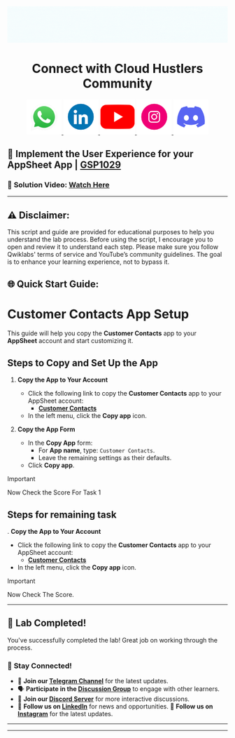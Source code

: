 ![API Gateway Banner](https://raw.githubusercontent.com/Cloud-Hustlers/content/f9a8642976ea21cd234c91239431e41f05264842/gif/12.gif)

<div align="center">
  
# Connect with Cloud Hustlers Community
</div>

<p align="center">
  <a href="https://whatsapp.cloudhustlers.in" target="_blank">
    <img src="https://raw.githubusercontent.com/Cloud-Hustlers/content/main/gif/whatsapp.gif" alt="WhatsApp" width="80">
  </a>
  <a href="https://in.linkedin.com/company/cloud-hustlers" target="_blank">
    <img src="https://raw.githubusercontent.com/Cloud-Hustlers/content/main/gif/linkedin%20gif.gif" alt="LinkedIn" width="80">
  </a>
  <a href="https://www.youtube.com/@CloudHustlers" target="_blank">
    <img src="https://raw.githubusercontent.com/Cloud-Hustlers/content/main/gif/youtube.png" alt="Youtube" width="80">
  </a>
  <a href="https://instagram.com/cloud_hustlers" target="_blank">
    <img src="https://raw.githubusercontent.com/Cloud-Hustlers/content/main/gif/insta.gif" alt="Instagram" width="80">
  </a>
  <a href="https://discord.gg/MdbVq7BJNd" target="_blank">
    <img src="https://raw.githubusercontent.com/Cloud-Hustlers/content/main/gif/discord.gif" alt="GitHub" width="80">
  </a>
</p>

## 🚀 Implement the User Experience for your AppSheet App | [GSP1029](https://www.cloudskillsboost.google/focuses/32749?parent=catalog)

### 🔗 **Solution Video:** [Watch Here](https://www.youtube.com/@CloudHustlers/videos)

---

## ⚠️ **Disclaimer:**
This script and guide are provided for educational purposes to help you understand the lab process. Before using the script, I encourage you to open and review it to understand each step. Please make sure you follow Qwiklabs' terms of service and YouTube’s community guidelines. The goal is to enhance your learning experience, not to bypass it.


## 🌐 **Quick Start Guide:**


# Customer Contacts App Setup

This guide will help you copy the **Customer Contacts** app to your **AppSheet** account and start customizing it.

## Steps to Copy and Set Up the App

1. **Copy the App to Your Account**
   - Click the following link to copy the **Customer Contacts** app to your AppSheet account:
     - [**Customer Contacts**](https://www.appsheet.com/Template/AppDef?appName=Lab2-CustomerContacts-3856613)
   - In the left menu, click the **Copy app** icon.

2. **Copy the App Form**
   - In the **Copy App** form:
     - For **App name**, type: `Customer Contacts`.
     - Leave the remaining settings as their defaults.
   - Click **Copy app**.


>[!IMPORTANT]
> Now Check the Score For Task 1

## Steps for remaining task 

. **Copy the App to Your Account**
   - Click the following link to copy the **Customer Contacts** app to your AppSheet account:
     - [**Customer Contacts**](https://www.appsheet.com/Template/AppDef?appName=CustomerContacts-939262569&utm_source=share_app_link)
   - In the left menu, click the **Copy app** icon.

>[!IMPORTANT]
> Now Check The Score.




---

## 🎉 **Lab Completed!**

You've successfully completed the lab! Great job on working through the process.

### 🌟 **Stay Connected!**

- 🔔 **Join our [Telegram Channel](https://t.me/Cloud_Hustlers)** for the latest updates.
- 🗣 **Participate in the [Discussion Group](https://t.me/Cloud_Hustlers)** to engage with other learners.
- 💬 **Join our [Discord Server](https://discord.gg/STKYdjyv)** for more interactive discussions.
- 💼 **Follow us on [LinkedIn](https://www.linkedin.com/company/hustler-linkedin/)** for news and opportunities.
📸 **Follow us on [Instagram](https://www.instagram.com/cloud_hustlers/)** for the latest updates.


---
---



